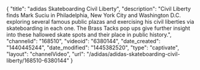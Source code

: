 {
    "title": "adidas Skateboarding Civil Liberty",
    "description": "Civil Liberty finds Mark Suciu in Philadelphia, New York City and Washington D.C. exploring several famous public plazas and exercising his civil liberties via skateboarding in each one. The Brass Tacks pop ups give further insight into these hallowed skate spots and their place in public history.",
    "channelid": "168510",
    "videoid": "6380144",
    "date_created": "1440445244",
    "date_modified": "1445382520",
    "type": "captivate",
    "layout": "channelVideo",
    "url": "\/adidas\/adidas-skateboarding-civil-liberty\/168510-6380144"
}